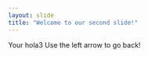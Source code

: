 ```yaml
---
layout: slide
title: "Welcome to our second slide!"
---
```

Your hola3
Use the left arrow to go back!
